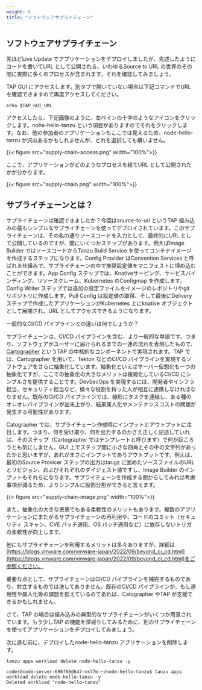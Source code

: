 ```yaml
---
weight: 6
title: "ソフトウェアサプライチェーン"
---
```


## ソフトウェアサプライチェーン

先ほどLive Update でアプリケーションをデプロイしましたが、先述したようにコードを書いてURL として公開される、いわゆるSource to URL の世界のその間に実際に多くのプロセスが含まれます。それを確認してみましょう。

TAP GUI にアクセスします。別タブで開いていない場合は下記コマンドでURL を確認できますので再度アクセスしてください。

```shell
echo $TAP_GUI_URL
```

アクセスしたら、下記画像のように、左ペインの十字のようなアイコンをクリックします。nohe-hello-tanzu という項目がありますのでそれをクリックします。なお、他の参加者のアプリケーションもここでは見えるため、node-hello-tanzu が沢山あるかもしれませんが、どれを選択しても構いません。

{{< figure src="supply-chain-access.png" width="100%">}}

ここで、アプリケーションがどのようなプロセスを経てURL として公開されたかが分かります。

{{< figure src="supply-chain.png" width="100%">}}

## サプライチェーンとは？

サプライチェーンは確認できましたか？今回はsource-to-url というTAP 組み込みの最もシンプルなサプライチェーンを使ってデプロイされています。このサプライチェーンは、その名の通りソースコードを入力として、最終的にURL として公開しているのですが、間にいくつかステップがあります。例えばImage Builder ではソースコードからTanzu Build Service を使ってコンテナイメージを作成するステップになります。Config Provider はConvention Services と呼ばれる仕組みで、サプライチェーンの中で推奨設定値をマニフェストに埋め込むことができます。App Config ステップでは、Knativeサービング、サービスバインディング、リソースクレーム、Kubernetes のConfigmap を作成します。Config Writer ステップでは追加の設定ファイルをイメージのレポジトリやgit リポジトリに作成します。Pull Config は設定値の取得、そして最後にDelivery ステップで作成したアプリケーションがKubernetes 上にknative オブジェクトとして展開され、URL としてアクセスできるようになります。

一般的なCI/CD パイプラインとの違いは何でしょうか？

サプライチェーンは、CI/CD パイプラインを含む、より一般的な単語です。つまり、ソフトウェアがユーザーに届けられるまでの一連の流れを表現したもので、[Cartographer](https://cartographer.sh/) というTAP の中核的なコンポーネントで実現されます。TAP では、Cartographer を用いて、Tekton などのCI/CD パイプラインを実現するソフトウェアをさらに抽象化しています。抽象化といえばサーバー仮想化も一つの抽象化ですが、ここでの抽象化の大きなメリットは複雑化しているCI/CD にシンプルさを提供することです。DevSecOps を実現するには、開発者やインフラ担当、セキュリティ担当など、様々な役割を持った人が相互に連携しなければなりません。既存のCI/CD パイプラインでは、線形にタスクを連結し、ある種のオレオレパイプラインが出来上がり、結果属人化やメンテナンスコストの問題が発生する可能性があります。

Catographer では、サプライチェーン作成時にインプットとアウトプットに注目します。つまり、何を受け取り、何を出力するのかさえ正しく記述していれば、そのステップ（Cartographer ではテンプレートと呼びます）で何が起ころうとも気にしません。GUI 上でステップ間に小さな四角とその中の文字列があったかと思いますが、あれがまさにインプットでありアウトプットです。例えば、最初のSource Provicer ステップの出力はtar.gz に固めたソースファイルのURL とリビジョン、およびそれぞれのダイジェスト値ですし、Image Builder のインプットもそれらになります。サプライチェーンを作成する側からしてみれば考慮事項が減るため、よりシンプルに役割分担ができると言えます。

{{< figure src="supply-chain-image.png" width="100%">}}

また、抽象化の大きな恩恵でもある柔軟性のメリットもあります。複数のアプリケーションにまたがるサプライチェーンの再利用や、コードのコミット（セキュリティ スキャン、CVE パッチ適用、OS パッチ適用など）に依存しないトリガの柔軟性が向上します。

他にもサプライチェーンを利用するメリットは多々ありますが、詳細は[https://blogs.vmware.com/vmware-japan/2022/09/beyond_ci_cd.html](https://blogs.vmware.com/vmware-japan/2022/09/beyond_ci_cd.html)をご参照ください。

重要な点として、サプライチェーンはCI/CD パイプラインを補完するものであり、対立するものでは決してありません。既存のCI/CD パイプラインが、もし運用性や属人化等の課題を抱えているのであれば、Catographer やTAP が支援できるかもしれません。

さて、TAP の場合は組み込みの典型的なサプライチェーンがいくつか用意されています。もう少しTAP の機能を深堀りしてみるために、別のサプライチェーンを使ってアプリケーションをデプロイしてみましょう。

次に進む前に、デプロイしたnode-hello-tanzu アプリケーションを削除します。

```shell
tanzu apps workload delete node-hello-tanzu -y
```

```
coder@code-server-696f98d647-vx77m:~/node-hello-tanzu$ tanzu apps workload delete node-hello-tanzu -y
Deleted workload "node-hello-tanzu"
```
